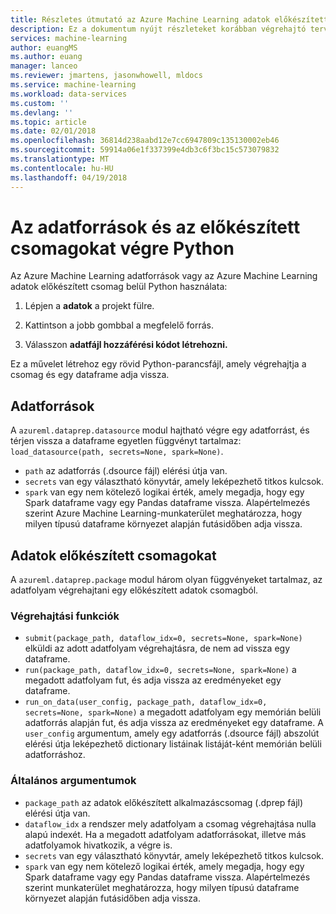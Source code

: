 ```yaml
---
title: Részletes útmutató az Azure Machine Learning adatok előkészített végrehajtási API használatával |} Microsoft Docs
description: Ez a dokumentum nyújt részleteket korábban végrehajtó tervezett adatforrások és az előkészített csomagokat
services: machine-learning
author: euangMS
ms.author: euang
manager: lanceo
ms.reviewer: jmartens, jasonwhowell, mldocs
ms.service: machine-learning
ms.workload: data-services
ms.custom: ''
ms.devlang: ''
ms.topic: article
ms.date: 02/01/2018
ms.openlocfilehash: 36814d238aabd12e7cc6947809c135130002eb46
ms.sourcegitcommit: 59914a06e1f337399e4db3c6f3bc15c573079832
ms.translationtype: MT
ms.contentlocale: hu-HU
ms.lasthandoff: 04/19/2018
---
```

# <a name="execute-data-sources-and-data-preparations-packages-from-python"></a>Az adatforrások és az előkészített csomagokat végre Python

Az Azure Machine Learning adatforrások vagy az Azure Machine Learning adatok előkészített csomag belül Python használata:

1. Lépjen a **adatok** a projekt fülre.

2. Kattintson a jobb gombbal a megfelelő forrás.

3. Válasszon **adatfájl hozzáférési kódot létrehozni.**

Ez a művelet létrehoz egy rövid Python-parancsfájl, amely végrehajtja a csomag és egy dataframe adja vissza.

## <a name="data-sources"></a>Adatforrások

A `azureml.dataprep.datasource` modul hajtható végre egy adatforrást, és térjen vissza a dataframe egyetlen függvényt tartalmaz: `load_datasource(path, secrets=None, spark=None)`.
- `path` az adatforrás (.dsource fájl) elérési útja van.
- `secrets` van egy választható könyvtár, amely leképezhető titkos kulcsok.
- `spark` van egy nem kötelező logikai érték, amely megadja, hogy egy Spark dataframe vagy egy Pandas dataframe vissza. Alapértelmezés szerint Azure Machine Learning-munkaterület meghatározza, hogy milyen típusú dataframe környezet alapján futásidőben adja vissza.

## <a name="data-preparations-packages"></a>Adatok előkészített csomagokat

A `azureml.dataprep.package` modul három olyan függvényeket tartalmaz, az adatfolyam végrehajtani egy előkészített adatok csomagból.

### <a name="execution-functions"></a>Végrehajtási funkciók

- `submit(package_path, dataflow_idx=0, secrets=None, spark=None)` elküldi az adott adatfolyam végrehajtásra, de nem ad vissza egy dataframe.
- `run(package_path, dataflow_idx=0, secrets=None, spark=None)` a megadott adatfolyam fut, és adja vissza az eredményeket egy dataframe.
- `run_on_data(user_config, package_path, dataflow_idx=0, secrets=None, spark=None)` a megadott adatfolyam egy memórián belüli adatforrás alapján fut, és adja vissza az eredményeket egy dataframe. A `user_config` argumentum, amely egy adatforrás (.dsource fájl) abszolút elérési útja leképezhető dictionary listáinak listáját-ként memórián belüli adatforráshoz.

### <a name="common-arguments"></a>Általános argumentumok

- `package_path` az adatok előkészített alkalmazáscsomag (.dprep fájl) elérési útja van.
- `dataflow_idx` a rendszer mely adatfolyam a csomag végrehajtása nulla alapú indexét. Ha a megadott adatfolyam adatforrásokat, illetve más adatfolyamok hivatkozik, a végre is.
- `secrets` van egy választható könyvtár, amely leképezhető titkos kulcsok.
- `spark` van egy nem kötelező logikai érték, amely megadja, hogy egy Spark dataframe vagy egy Pandas dataframe vissza. Alapértelmezés szerint munkaterület meghatározza, hogy milyen típusú dataframe környezet alapján futásidőben adja vissza.
